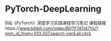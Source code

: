 # PyTorch-DeepLearning
B站《PyTorch》深度学习实践课程学习笔记
课程链接https://www.bilibili.com/video/BV1Y7411d7Ys/?spm_id_from=333.337.search-card.all.click

